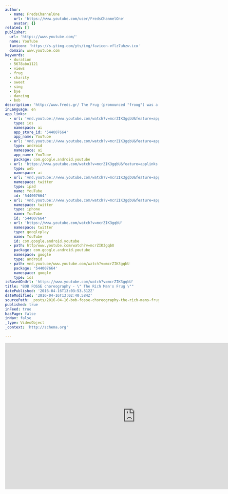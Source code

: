 ```yaml
---
author:
  - name: FredsChannelOne
    url: 'https://www.youtube.com/user/FredsChannelOne'
    avatar: {}
related: []
publisher:
  url: 'https://www.youtube.com/'
  name: YouTube
  favicon: 'https://s.ytimg.com/yts/img/favicon-vflz7uhzw.ico'
  domain: www.youtube.com
keywords:
  - duration
  - 5678abo1121
  - views
  - frug
  - charity
  - sweet
  - sing
  - bye
  - dancing
  - bob
description: 'http://www.freds.gr/ The Frug (pronounced "froog") was a dance craze from the 1960s that evolved from another dance of the era, the Chicken. The Chicken, which featured lateral body movements, was used primarily as a change of pace step while doing the Twist.'
inLanguage: en
app_links:
  - url: 'vnd.youtube://www.youtube.com/watch?v=mcrZIK3gqbU&feature=applinks'
    type: ios
    namespace: ai
    app_store_id: '544007664'
    app_name: YouTube
  - url: 'vnd.youtube://www.youtube.com/watch?v=mcrZIK3gqbU&feature=applinks'
    type: android
    namespace: ai
    app_name: YouTube
    package: com.google.android.youtube
  - url: 'https://www.youtube.com/watch?v=mcrZIK3gqbU&feature=applinks'
    type: web
    namespace: ai
  - url: 'vnd.youtube://www.youtube.com/watch?v=mcrZIK3gqbU&feature=applinks'
    namespace: twitter
    type: ipad
    name: YouTube
    id: '544007664'
  - url: 'vnd.youtube://www.youtube.com/watch?v=mcrZIK3gqbU&feature=applinks'
    namespace: twitter
    type: iphone
    name: YouTube
    id: '544007664'
  - url: 'https://www.youtube.com/watch?v=mcrZIK3gqbU'
    namespace: twitter
    type: googleplay
    name: YouTube
    id: com.google.android.youtube
  - path: http/www.youtube.com/watch?v=mcrZIK3gqbU
    package: com.google.android.youtube
    namespace: google
    type: android
  - path: vnd.youtube/www.youtube.com/watch?v=mcrZIK3gqbU
    package: '544007664'
    namespace: google
    type: ios
isBasedOnUrl: 'https://www.youtube.com/watch?v=mcrZIK3gqbU'
title: "BOB FOSSE choreography - \" The Rich Man's Frug \""
datePublished: '2016-04-16T13:03:53.512Z'
dateModified: '2016-04-16T13:02:40.584Z'
sourcePath: _posts/2016-04-16-bob-fosse-choreography-the-rich-mans-frug.md
published: true
inFeed: true
hasPage: false
inNav: false
_type: VideoObject
_context: 'http://schema.org'

---
```

<iframe src="https://cdn.embedly.com/widgets/media.html?src=https%3A%2F%2Fwww.youtube.com%2Fembed%2FmcrZIK3gqbU%3Ffeature%3Doembed&amp;url=https%3A%2F%2Fwww.youtube.com%2Fwatch%3Fv%3DmcrZIK3gqbU&amp;image=https%3A%2F%2Fi.ytimg.com%2Fvi%2FmcrZIK3gqbU%2Fhqdefault.jpg&amp;key=b7d04c9b404c499eba89ee7072e1c4f7&amp;type=text%2Fhtml&amp;schema=youtube" width="854" height="480" scrolling="no" frameborder="0" allowfullscreen="allowfullscreen" style=""></iframe>